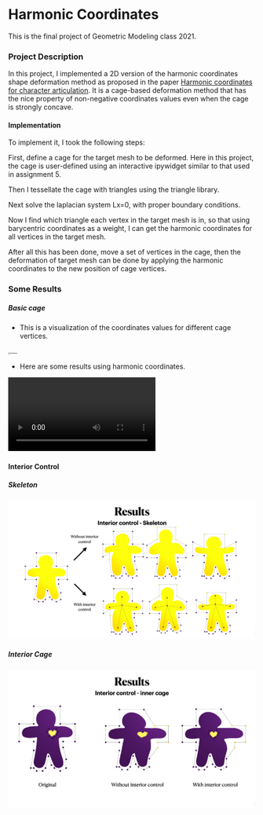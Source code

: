 # Harmonic Coordinates

This is the final project of Geometric Modeling class 2021.

### Project Description

In this project, I implemented a 2D version of the harmonic coordinates shape deformation method as proposed in the paper [Harmonic coordinates for character articulation](https://dl.acm.org/doi/pdf/10.1145/1276377.1276466). It is a cage-based deformation method that has the nice property of non-negative coordinates values even when the cage is strongly concave.

#### Implementation

To implement it, I took the following steps:

First, define a cage for the target mesh to be deformed. Here in this project, the cage is user-defined using an interactive ipywidget similar to that used in assignment 5. 

Then I tessellate the cage with triangles using the triangle library.

Next solve the laplacian system Lx=0, with proper boundary conditions. 

Now I find which triangle each vertex in the target mesh is in, so that using barycentric coordinates as a weight, I can get the harmonic coordinates for all vertices in the target mesh.

After all this has been done, move a set of vertices in the cage, then the deformation of target mesh can be done by applying the harmonic coordinates to the new position of cage vertices.



### Some Results

##### Basic cage

- This is a visualization of the coordinates values for different cage vertices.

<img src="img/heatmap.gif" alt="heatmap" style="zoom: 25%;" />

- Here are some results using harmonic coordinates. 

<video src="img/Basic cage.mov"></video>

#### Interior Control

##### Skeleton

![skeleton](img/skeleton.png)

##### Interior Cage

![interior-cage](img/interior-cage.png)